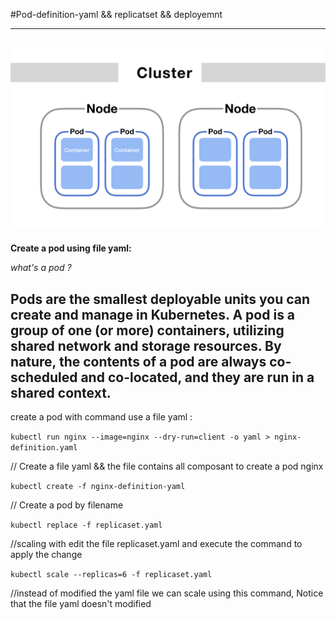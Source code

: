 #Pod-definition-yaml && replicatset && deployemnt
<!--  -->
----------------------------------------------------------------------
![alt](./image/pod.png)
----------------------------------------------------------------------

**Create a pod using file yaml:** 
<!--  -->
*what's a pod ?* 
<!-- | -->
**Pods are the smallest deployable units you can create and manage in Kubernetes. A pod is a group of one (or more) containers, utilizing shared network and storage resources. By nature, the contents of a pod are always co-scheduled and co-located, and they are run in a shared context.**
------------------------------------------------------------------------
 <!--  -->
create a pod with command use a file yaml :  
<!--  -->

`kubectl run nginx --image=nginx --dry-run=client -o yaml > nginx-definition.yaml `
<!--  -->
 // Create a file yaml && the file contains all composant to create a pod nginx
 <!--  -->
`kubectl create -f nginx-definition-yaml`
 <!--  -->
// Create a pod by filename  
<!--  -->
`kubectl replace -f replicaset.yaml` 
<!--  -->
//scaling with edit the file replicaset.yaml and execute the command to apply the change 
<!--  -->
`kubectl scale --replicas=6 -f replicaset.yaml`
<!--  -->
//instead of modified the yaml file we can scale using this command, Notice that the file yaml doesn't modified  
